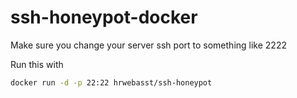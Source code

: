 # ssh-honeypot-docker

Make sure you change your server ssh port to something like 2222

Run this with
```bash
docker run -d -p 22:22 hrwebasst/ssh-honeypot
